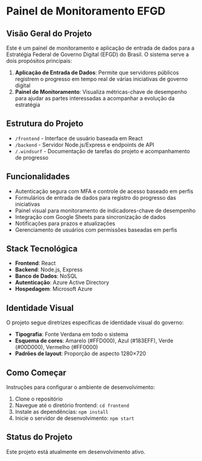 # Painel de Monitoramento EFGD

## Visão Geral do Projeto
Este é um painel de monitoramento e aplicação de entrada de dados para a Estratégia Federal de Governo Digital (EFGD) do Brasil. O sistema serve a dois propósitos principais:

1. **Aplicação de Entrada de Dados**: Permite que servidores públicos registrem o progresso em tempo real de várias iniciativas de governo digital
2. **Painel de Monitoramento**: Visualiza métricas-chave de desempenho para ajudar as partes interessadas a acompanhar a evolução da estratégia

## Estrutura do Projeto
- `/frontend` - Interface de usuário baseada em React
- `/backend` - Servidor Node.js/Express e endpoints de API
- `/.windsurf` - Documentação de tarefas do projeto e acompanhamento de progresso

## Funcionalidades
- Autenticação segura com MFA e controle de acesso baseado em perfis
- Formulários de entrada de dados para registro do progresso das iniciativas
- Painel visual para monitoramento de indicadores-chave de desempenho
- Integração com Google Sheets para sincronização de dados
- Notificações para prazos e atualizações
- Gerenciamento de usuários com permissões baseadas em perfis

## Stack Tecnológica
- **Frontend**: React
- **Backend**: Node.js, Express
- **Banco de Dados**: NoSQL
- **Autenticação**: Azure Active Directory
- **Hospedagem**: Microsoft Azure

## Identidade Visual
O projeto segue diretrizes específicas de identidade visual do governo:
- **Tipografia**: Fonte Verdana em todo o sistema
- **Esquema de cores**: Amarelo (#FFD000), Azul (#183EFF), Verde (#00D000), Vermelho (#FF0000)
- **Padrões de layout**: Proporção de aspecto 1280×720

## Como Começar
Instruções para configurar o ambiente de desenvolvimento:

1. Clone o repositório
2. Navegue até o diretório frontend: `cd frontend`
3. Instale as dependências: `npm install`
4. Inicie o servidor de desenvolvimento: `npm start`

## Status do Projeto
Este projeto está atualmente em desenvolvimento ativo.
